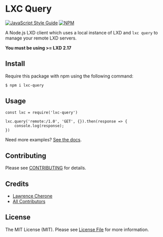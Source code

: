 **LXC Query**
=========

[![JavaScript Style Guide](https://img.shields.io/badge/code_style-standard-brightgreen.svg)](https://standardjs.com) [![NPM](https://nodei.co/npm/lxc-query.png?downloads=true&downloadRank=true&stars=true)](https://nodei.co/npm/lxc-query/)


A Node.js LXD client which uses a local instance of LXD and `lxc query` to manage your remote LXD servers.

**You must be using >= LXD 2.17**

## Install

Require this package with npm using the following command:

``` bash
$ npm i lxc-query
```

## Usage

```
const lxc = require('lxc-query')

lxc.query('remote:/1.0', 'GET', {}).then(response => {
    console.log(response);
})
```

Need more examples? [See the docs](https://lcherone.github.io/lxc-query).

## Contributing

Please see [CONTRIBUTING](https://github.com/lcherone/lxc-query/blob/master/CONTRIBUTING.md) for details.


## Credits

- [Lawrence Cherone](https://github.com/lcherone)
- [All Contributors](https://github.com/lcherone/lxc-query/graphs/contributors)

## License

The MIT License (MIT). Please see [License File](https://github.com/lcherone/lxc-query/blob/master/LICENSE) for more information.
